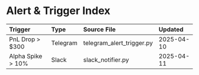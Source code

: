 # Alert & Trigger Index

| Trigger           | Type     | Source File               | Updated    |
|:------------------|:---------|:--------------------------|:-----------|
| PnL Drop > $300   | Telegram | telegram_alert_trigger.py | 2025-04-10 |
| Alpha Spike > 10% | Slack    | slack_notifier.py         | 2025-04-11 |